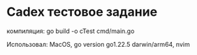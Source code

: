 # Cadex тестовое задание

компиляция: go build -o cTest cmd/main.go

Использовал: MacOS, go version go1.22.5 darwin/arm64, nvim
